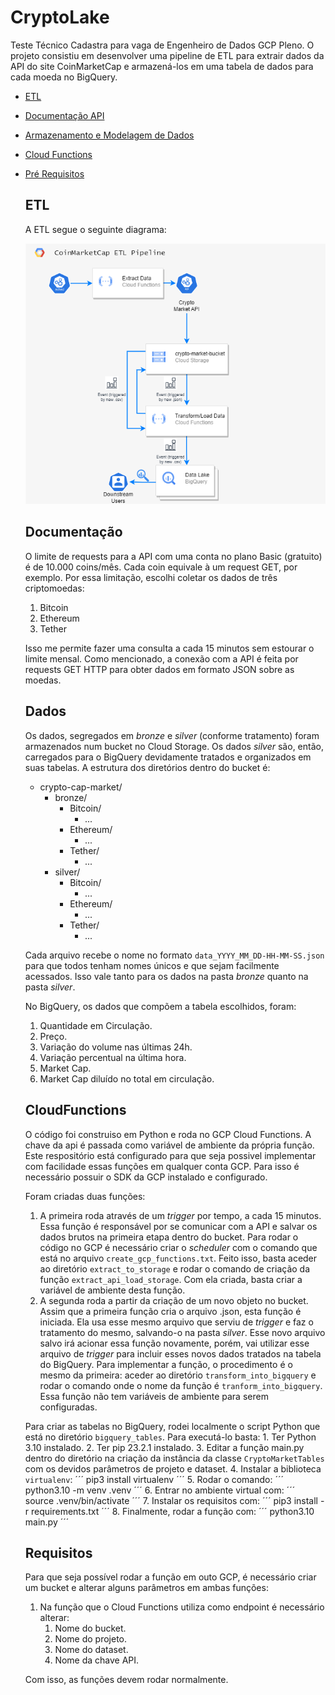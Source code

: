 # CryptoLake

Teste Técnico Cadastra para vaga de Engenheiro de Dados GCP Pleno.
O projeto consistiu em desenvolver uma pipeline de ETL para extrair dados da API do site CoinMarketCap e armazená-los em uma tabela de dados para cada moeda no BigQuery.
- [ETL](#etl)
- [Documentação API](#Documentação)
- [Armazenamento e Modelagem de Dados](#Dados)
- [Cloud Functions](#CloudFunctions)
- [Pré Requisitos](#Requisitos)

  ## ETL
  A ETL segue o seguinte diagrama:
  
    ![Diagram](https://github.com/emiliodallas/CryptoLake/blob/master/ETL_diagram.png)
     
  ## Documentação
  O limite de requests para a API com uma conta no plano Basic (gratuito) é de 10.000 coins/mês. Cada coin equivale à um request GET, por exemplo. Por essa limitação, escolhi coletar os dados de três criptomoedas:
  
    1. Bitcoin
    2. Ethereum
    3. Tether
  
  Isso me permite fazer uma consulta a cada 15 minutos sem estourar o limite mensal.
  Como mencionado, a conexão com a API é feita por requests GET HTTP para obter dados em formato JSON sobre as moedas.

  ## Dados
  Os dados, segregados em _bronze_ e _silver_ (conforme tratamento) foram armazenados num bucket no Cloud Storage. Os dados _silver_ são, então, carregados para o BigQuery devidamente tratados e organizados em suas tabelas. A estrutura dos diretórios dentro do bucket é:
    - crypto-cap-market/
      - bronze/
        - Bitcoin/
          - ...
        - Ethereum/
          - ...
        - Tether/
          - ...
      - silver/
        - Bitcoin/
          - ...
        - Ethereum/
          - ...
        - Tether/
          - ...
   

  Cada arquivo recebe o nome no formato ```data_YYYY_MM_DD-HH-MM-SS.json``` para que todos tenham nomes únicos e que sejam facilmente acessados. Isso vale tanto para os dados na pasta _bronze_ quanto na pasta _silver_.

  No BigQuery, os dados que compõem a tabela escolhidos, foram:
    1. Quantidade em Circulação.
    2. Preço.
    3. Variação do volume nas últimas 24h.
    4. Variação percentual na última hora.
    5. Market Cap.
    6. Market Cap diluído no total em circulação.

  ## CloudFunctions
  O código foi construiso em Python e roda no GCP Cloud Functions. A chave da api é passada como variável de ambiente da própria função. Este respositório está configurado para que seja possivel implementar com facilidade essas funções em qualquer conta GCP. Para isso é necessário possuir o SDK da GCP instalado e configurado.
  
  Foram criadas duas funções:
    1. A primeira roda através de um _trigger_ por tempo, a cada 15 minutos. Essa função é responsável por se comunicar com a API e salvar os dados brutos na primeira etapa dentro do bucket. Para rodar o código no GCP é necessário criar o _scheduler_ com o comando que está no arquivo ```create_gcp_functions.txt```. Feito isso, basta aceder ao diretório ```extract_to_storage``` e rodar o comando de criação da função ```extract_api_load_storage```. Com ela criada, basta criar a variável de ambiente desta função.
    2. A segunda roda a partir da criação de um novo objeto no bucket. Assim que a primeira função cria o arquivo .json, esta função é iniciada. Ela usa esse mesmo arquivo que serviu de _trigger_ e faz o tratamento do mesmo, salvando-o na pasta _silver_. Esse novo arquivo salvo irá acionar essa função novamente, porém, vai utilizar esse arquivo de _trigger_ para incluir esses novos dados tratados na tabela do BigQuery. Para implementar a função, o procedimento é o mesmo da primeira: aceder ao diretório ```transform_into_bigquery``` e rodar o comando onde o nome da função é ```tranform_into_bigquery```. Essa função não tem variáveis de ambiente para serem configuradas.

  Para criar as tabelas no BigQuery, rodei localmente o script Python que está no diretório ```bigquery_tables```. Para executá-lo basta:
      1. Ter Python 3.10 instalado.
      2. Ter pip 23.2.1 instalado.
      3. Editar a função main.py dentro do diretório na criação da instância da classe ```CryptoMarketTables``` com os devidos parâmetros de projeto e dataset.
      4. Instalar a biblioteca ```virtualenv```:
        ´´´
        pip3 install virtualenv
        ´´´
      5. Rodar o comando:
        ´´´
        python3.10 -m venv .venv
        ´´´
      6. Entrar no ambiente virtual com:
        ´´´
        source .venv/bin/activate
        ´´´
      7. Instalar os requisitos com:
        ´´´
        pip3 install -r requirements.txt
        ´´´
      8. Finalmente, rodar a função com:
        ´´´
        python3.10 main.py
        ´´´
 
  ## Requisitos
  Para que seja possível rodar a função em outo GCP, é necessário criar um bucket e alterar alguns parâmetros em ambas funções:
    1. Na função que o Cloud Functions utiliza como endpoint é necessário alterar:       
        1. Nome do bucket.
        2. Nome do projeto.
        3. Nome do dataset.
        4. Nome da chave API.

  Com isso, as funções devem rodar normalmente. 
